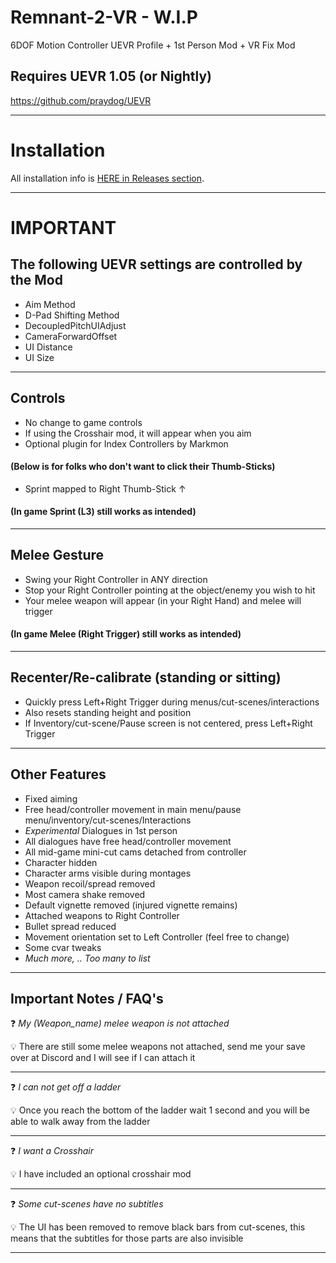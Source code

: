# Remnant-2-VR - W.I.P
6DOF Motion Controller UEVR Profile + 1st Person Mod + VR Fix Mod

## Requires UEVR 1.05 (or Nightly)
https://github.com/praydog/UEVR

---

# Installation

All installation info is <a href="https://github.com/CYB3R-JUNKI3/Remnant-2-VR/releases" target="_blank">HERE in Releases section</a>.


---


# IMPORTANT
## The following UEVR settings are controlled by the Mod
- Aim Method
- D-Pad Shifting Method
- DecoupledPitchUIAdjust
- CameraForwardOffset
- UI Distance
- UI Size
----



## Controls
- No change to game controls
- If using the Crosshair mod, it will appear when you aim
- Optional plugin for Index Controllers by Markmon

####    (Below is for folks who don't want to click their Thumb-Sticks) 

- Sprint mapped to Right Thumb-Stick ↑
####  (In game Sprint (L3) still works as intended)
----


## Melee Gesture
- Swing your Right Controller in ANY direction
- Stop your Right Controller pointing at the object/enemy you wish to hit
- Your melee weapon will appear (in your Right Hand) and melee will trigger
####  (In game Melee (Right Trigger) still works as intended)
----


## Recenter/Re-calibrate (standing or sitting)
- Quickly press Left+Right Trigger during menus/cut-scenes/interactions
- Also resets standing height and position
- If Inventory/cut-scene/Pause screen is not centered, press Left+Right Trigger
----


## Other Features
- Fixed aiming
- Free head/controller movement in main menu/pause menu/inventory/cut-scenes/Interactions
- *Experimental* Dialogues in 1st person
- All dialogues have free head/controller movement
- All mid-game mini-cut cams detached from controller
- Character hidden
- Character arms visible during montages
- Weapon recoil/spread removed
- Most camera shake removed
- Default vignette removed (injured vignette remains)
- Attached weapons to Right Controller
- Bullet spread reduced
- Movement orientation set to Left Controller (feel free to change)
- Some cvar tweaks
- _Much more, .. Too many to list_
----


## Important Notes / FAQ's
:question: _My (Weapon_name) melee weapon is not attached_

:bulb: There are still some melee weapons not attached, send me your save over at Discord and I will see if I can attach it

---
:question: _I can not get off a ladder_

:bulb: Once you reach the bottom of the ladder wait 1 second and you will be able to walk away from the ladder

---
:question: _I want a Crosshair_

:bulb: I have included an optional crosshair mod

---

:question: _Some cut-scenes have no subtitles_

:bulb: The UI has been removed to remove black bars from cut-scenes, this means that the subtitles for those parts are also invisible

---




